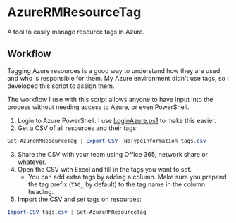 # AzureRMResourceTag

A tool to easily manage resource tags in Azure.

## Workflow

Tagging Azure resources is a good way to understand how they are used, and who is responsible for them. My Azure environment didn't use tags, so I developed this script to assign them.

The workflow I use with this script allows anyone to have input into the process without needing access to Azure, or even PowerShell.

1. Login to Azure PowerShell. I use [LoginAzure.ps1](https://github.com/benformosa/Toolbox/blob/master/Windows/LoginAzure.ps1) to make this easier.
2. Get a CSV of all resources and their tags:
```powershell
Get-AzureRMResourceTag | Export-CSV -NoTypeInformation tags.csv
```
3. Share the CSV with your team using Office 365, network share or whatever.
4. Open the CSV with Excel and fill in the tags you want to set.
    * You can add extra tags by adding a column. Make sure you prepend the tag prefix (`TAG_` by default) to the tag name in the column heading.
5. Import the CSV and set tags on resources:
```powershell
Import-CSV tags.csv | Set-AzureRMResourceTag
```
